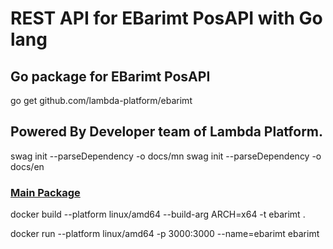 # REST API for EBarimt PosAPI with Go lang

## Go package for EBarimt PosAPI

go get github.com/lambda-platform/ebarimt

## Powered By Developer team of Lambda Platform.

swag init --parseDependency -o docs/mn
swag init --parseDependency -o docs/en

### [Main Package](https://github.com/lambda-platform/ebarimt)


docker build --platform linux/amd64 --build-arg ARCH=x64 -t ebarimt .

docker run --platform linux/amd64 -p 3000:3000 --name=ebarimt ebarimt